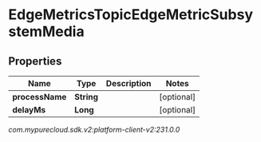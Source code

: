 # EdgeMetricsTopicEdgeMetricSubsystemMedia


## Properties

| Name | Type | Description | Notes |
| ------------ | ------------- | ------------- | ------------- |
| **processName** | **String** |  |  [optional] |
| **delayMs** | **Long** |  |  [optional] |




_com.mypurecloud.sdk.v2:platform-client-v2:231.0.0_

